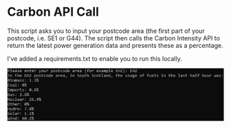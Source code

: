 # Carbon API Call

This script asks you to input your postcode area (the first part of your postcode, i.e. SE1 or G44). The script then calls the Carbon Intensity API to return the latest power generation data and presents these as a percentage.

I've added a requirements.txt to enable you to run this locally. 

![alt text](https://github.com/rcampb60/carbon_api_call/blob/main/Capture.jpg?raw=true)
